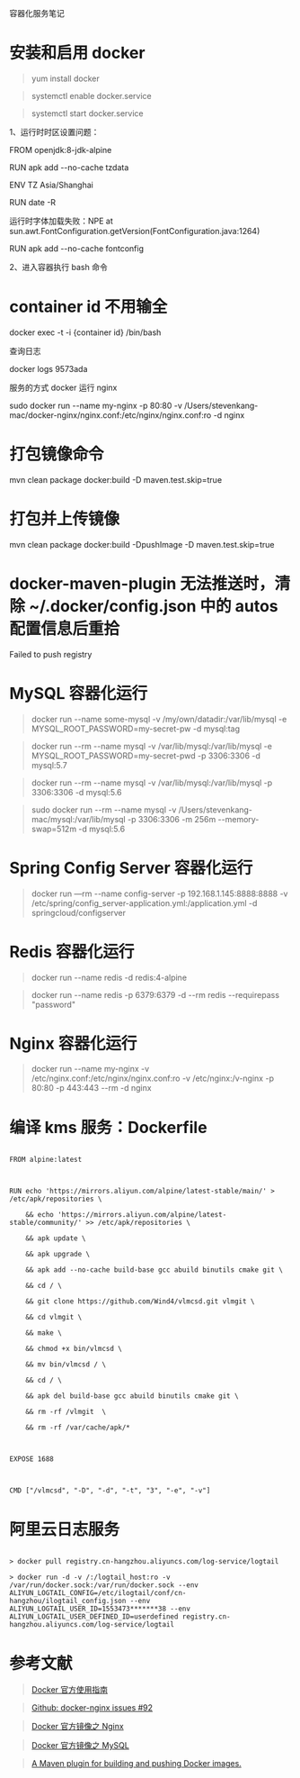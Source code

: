 容器化服务笔记



# 安装和启用 docker

> yum install docker

> systemctl enable docker.service

> systemctl start docker.service



1、运行时时区设置问题：

FROM openjdk:8-jdk-alpine

RUN apk add --no-cache tzdata

ENV TZ Asia/Shanghai



RUN date -R



运行时字体加载失败：NPE at sun.awt.FontConfiguration.getVersion(FontConfiguration.java:1264)

RUN apk add --no-cache fontconfig





2、进入容器执行 bash 命令

# container id 不用输全

docker exec -t -i {container id} /bin/bash



查询日志

docker logs 9573ada



服务的方式 docker 运行 nginx

sudo docker run --name my-nginx -p 80:80 -v /Users/stevenkang-mac/docker-nginx/nginx.conf:/etc/nginx/nginx.conf:ro -d nginx



# 打包镜像命令

mvn clean package docker:build -D maven.test.skip=true



# 打包并上传镜像

mvn clean package docker:build -DpushImage -D maven.test.skip=true



# docker-maven-plugin 无法推送时，清除 ~/.docker/config.json 中的 autos 配置信息后重拾

Failed to push registry



# MySQL 容器化运行

 > docker run --name some-mysql -v /my/own/datadir:/var/lib/mysql -e MYSQL_ROOT_PASSWORD=my-secret-pw -d mysql:tag

 > docker run --rm --name mysql -v /var/lib/mysql:/var/lib/mysql -e MYSQL_ROOT_PASSWORD=my-secret-pwd -p 3306:3306 -d mysql:5.7

 > docker run --rm --name mysql -v /var/lib/mysql:/var/lib/mysql -p 3306:3306 -d mysql:5.6

 > sudo docker run --rm --name mysql -v /Users/stevenkang-mac/mysql:/var/lib/mysql -p 3306:3306 -m 256m --memory-swap=512m -d mysql:5.6



# Spring Config Server 容器化运行

 > docker run —rm --name config-server -p 192.168.1.145:8888:8888 -v /etc/spring/config_server-application.yml:/application.yml -d springcloud/configserver



# Redis 容器化运行

 > docker run --name redis -d redis:4-alpine

 > docker run --name redis -p 6379:6379 -d --rm redis --requirepass "password"



# Nginx 容器化运行

 > docker run --name my-nginx -v /etc/nginx.conf:/etc/nginx/nginx.conf:ro -v /etc/nginx:/v-nginx -p 80:80 -p 443:443 --rm -d nginx



# 编译 kms 服务：Dockerfile

```

FROM alpine:latest



RUN echo 'https://mirrors.aliyun.com/alpine/latest-stable/main/' > /etc/apk/repositories \

    && echo 'https://mirrors.aliyun.com/alpine/latest-stable/community/' >> /etc/apk/repositories \

    && apk update \

    && apk upgrade \

    && apk add --no-cache build-base gcc abuild binutils cmake git \

    && cd / \

    && git clone https://github.com/Wind4/vlmcsd.git vlmgit \

    && cd vlmgit \

    && make \

    && chmod +x bin/vlmcsd \

    && mv bin/vlmcsd / \

    && cd / \

    && apk del build-base gcc abuild binutils cmake git \

    && rm -rf /vlmgit  \

    && rm -rf /var/cache/apk/*



EXPOSE 1688



CMD ["/vlmcsd", "-D", "-d", "-t", "3", "-e", "-v"]

```



# 阿里云日志服务

```

> docker pull registry.cn-hangzhou.aliyuncs.com/log-service/logtail

> docker run -d -v /:/logtail_host:ro -v /var/run/docker.sock:/var/run/docker.sock --env ALIYUN_LOGTAIL_CONFIG=/etc/ilogtail/conf/cn-hangzhou/ilogtail_config.json --env ALIYUN_LOGTAIL_USER_ID=1553473*******38 --env ALIYUN_LOGTAIL_USER_DEFINED_ID=userdefined registry.cn-hangzhou.aliyuncs.com/log-service/logtail 

```



# 参考文献

 > [Docker 官方使用指南](https://docs.docker.com/get-started/)

 > [Github: docker-nginx issues #92](https://github.com/nginxinc/docker-nginx/issues/92#issuecomment-224974379)

 > [Docker 官方镜像之 Nginx](https://hub.docker.com/_/nginx)

 > [Docker 官方镜像之 MySQL](https://hub.docker.com/_/mysql)

 > [A Maven plugin for building and pushing Docker images.](https://github.com/spotify/docker-maven-plugin)